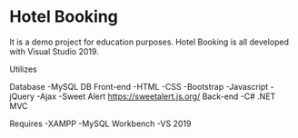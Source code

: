 # Hotel Booking
It is a demo project for education purposes. Hotel Booking is all developed with Visual Studio 2019.



Utilizes

Database
-MySQL DB
Front-end
-HTML
-CSS
-Bootstrap
-Javascript
-jQuery
-Ajax
-Sweet Alert https://sweetalert.js.org/
Back-end
-C# .NET MVC 
	
Requires
-XAMPP
-MySQL Workbench
-VS 2019
